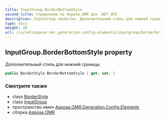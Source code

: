```yaml
---
title: InputGroup.BorderBottomStyle
second_title: Справочник по Aspose.OMR для .NET API
description: InputGroup свойство. Дополнительный стиль для нижней границы
type: docs
weight: 20
url: /ru/net/aspose.omr.generation.config.elements/inputgroup/borderbottomstyle/
---
```

## InputGroup.BorderBottomStyle property

Дополнительный стиль для нижней границы

```csharp
public BorderStyle BorderBottomStyle { get; set; }
```

### Смотрите также

* class [BorderStyle](../../../aspose.omr.generation.config/borderstyle/)
* class [InputGroup](../)
* пространство имен [Aspose.OMR.Generation.Config.Elements](../../inputgroup/)
* сборка [Aspose.OMR](../../../)


